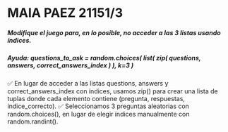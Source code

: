 # MAIA PAEZ 21151/3

##### Modifique el juego para, en lo posible, no acceder a las 3 listas usando índices.

##### Ayuda: questions_to_ask = random.choices( list( zip( questions, answers, correct_answers_index ) ), k=3 )

✅ En lugar de acceder a las listas questions, answers y correct_answers_index con índices, usamos zip() para crear una lista de tuplas donde cada elemento contiene (pregunta, respuestas, índice_correcto).
✅ Seleccionamos 3 preguntas aleatorias con random.choices(), en lugar de elegir índices manualmente con random.randint().
